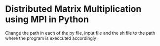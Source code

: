 # Distributed Matrix Multiplication using MPI in Python

Change the path in each of the py file, input file and the sh file to the path where the program is execcuted accordingly
